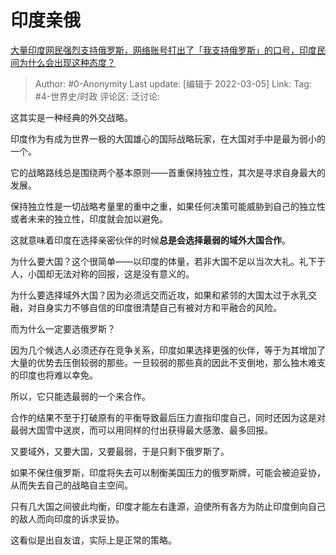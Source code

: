 # 印度亲俄
[大量印度网民强烈支持俄罗斯，网络账号打出了「我支持俄罗斯」的口号，印度民间为什么会出现这种态度？](https://www.zhihu.com/question/519737512/answer/2375675357)

> Author: #0-Anonymity
> Last update: [编辑于 2022-03-05]
> Link:
> Tag: #4-世界史/时政
> 评论区:
> 泛讨论:

这其实是一种经典的外交战略。

印度作为有成为世界一极的大国雄心的国际战略玩家，在大国对手中是最为弱小的一个。

它的战略路线总是围绕两个基本原则——首重保持独立性，其次是寻求自身最大的发展。

保持独立性是一切战略考量里的重中之重，如果任何决策可能威胁到自己的独立性或者未来的独立性，印度就会加以避免。

这就意味着印度在选择亲密伙伴的时候**总是会选择最弱的域外大国合作**。

为什么要大国？这个很简单——以印度的体量，若非大国不足以当次大礼。礼下于人，小国却无法对称的回报，这是没有意义的。

为什么要选择域外大国？因为必须远交而近攻，如果和紧邻的大国太过于水乳交融，对自身实力不够自信的印度很清楚自己有被对方和平融合的风险。

而为什么一定要选俄罗斯？

因为几个候选人必须还存在竞争关系，印度如果选择更强的伙伴，等于为其增加了大量的优势去压倒较弱的那些。一旦较弱的那些真的因此不支倒地，那么独木难支的印度也将难以幸免。

所以，它只能选最弱的一个来合作。

合作的结果不至于打破原有的平衡导致最后压力直指印度自己，同时还因为这是对最弱大国雪中送炭，而可以用同样的付出获得最大感激、最多回报。

又要域外，又要大国，又要最弱，于是只剩下俄罗斯了。

如果不保住俄罗斯，印度将失去可以制衡美国压力的俄罗斯牌，可能会被迫妥协，从而失去自己的战略自主空间。

只有几大国之间彼此均衡，印度才能左右逢源，迫使所有各方为防止印度倒向自己的敌人而向印度的诉求妥协。

这看似是出自友谊，实际上是正常的策略。
